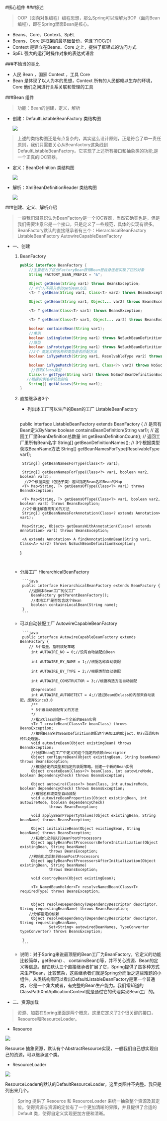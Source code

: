 #核心组件
###综述
> OOP（面向对象编程）编程思想，那么Spring可以理解为BOP（面向Bean编程），即在Spring里面Bean是核心。

* Beans、Core、Context、SpEL
* Beans、Core 是框架的最基础备份，包含了IOC/DI
* Context 是建立在Beans、Core 之上，提供了框架式的访问方式
* SpEL 强大的运行时操作对象的表达式语言

###不恰当的类比
* 人民 Bean ，国家 Context ，工具 Core  
* Bean 是体现了以人为本的思想，Context 所有的人民都赖以生存的环境，Core 他们之间进行关系关联和管理的工具

###Bean 组件
>功能：Bean的创建，定义，解析

* 创建：DefaultListableBeanFactory 类结构图

	![](http://47.95.12.0:3389/ftp/DefaultListableBeanFactory.png)     
		
>上述的类结构图还是有点复杂的，其实这么设计原则，正是符合了单一责任原则，我们只需要关心从Beanfactory这条线到DefaultListableBeanFactory。它实现了上述所有接口和抽象类的功能,是一个正真的IOC容器。
	
* 定义：BeanDefinition 类结构图
	
  ![](http://47.95.12.0:3389/ftp/RootBeanDefinition.png)  
	
* 解析：XmlBeanDefinitionReader 类结构图
	
  ![](http://47.95.12.0:3389/ftp/XmlBeanDefinitionReader.png)  
  
  
###创建、定义、解析介绍  
>一般我们潜意识认为BeanFactory是一个IOC容器，当然它确实也是，但是我们需要注意它是一个接口，只是定义了一些规范，具体的实现有很多。BeanFactory默认的直接继承者有三个：HierarchicalBeanFactory ListableBeanFactory AutowireCapableBeanFactory 
 
* 一、创建 
	1. BeanFactory 
	   
		```java 
		public interface BeanFactory {
		    //主要是为了区分FactoryBean获得Bean是自身还是实现了它的对象
		    String FACTORY_BEAN_PREFIX = "&";
		
		    Object getBean(String var1) throws BeansException;
		    // 4个人不同入参的getBean方法
		    <T> T getBean(String var1, Class<T> var2) throws BeansException;
		
		    Object getBean(String var1, Object... var2) throws BeansException;
		
		    <T> T getBean(Class<T> var1) throws BeansException;
		
		    <T> T getBean(Class<T> var1, Object... var2) throws BeansException;
		
		    boolean containsBean(String var1);
		    //单例
		    boolean isSingleton(String var1) throws NoSuchBeanDefinitionException;
		    //原型
		    boolean isPrototype(String var1) throws NoSuchBeanDefinitionException;
		    //2个 类定义的名称和类型是否匹配方法
		    boolean isTypeMatch(String var1, ResolvableType var2) throws NoSuchBeanDefinitionException;
		
		    boolean isTypeMatch(String var1, Class<?> var2) throws NoSuchBeanDefinitionException;
		     //获取Class类型
		    Class<?> getType(String var1) throws NoSuchBeanDefinitionException;
		   //根据实例名字获取别名
		    String[] getAliases(String var1);
		}
		```   
	2. 直接继承者3个
	
		* 列出本工厂可以生产的Bean的工厂  ListableBeanFactory   
		
	      ``` java
		public interface ListableBeanFactory extends BeanFactory {
		    // 是否有Bean定义ByName
		    boolean containsBeanDefinition(String var1);
		    // 返回工厂里BeanDefinition总数量
		    int getBeanDefinitionCount();
		     // 返回工厂里所有Bean名字
		    String[] getBeanDefinitionNames();
		    // 3个根据类型获取BeanName方法
		    String[] getBeanNamesForType(ResolvableType var1);
		
		    String[] getBeanNamesForType(Class<?> var1);
		   
		    String[] getBeanNamesForType(Class<?> var1, boolean var2, boolean var3);
		     //2个根据类型（包括子类）返回指定Bean名和Bean的Map
		    <T> Map<String, T> getBeansOfType(Class<T> var1) throws BeansException;
		
		    <T> Map<String, T> getBeansOfType(Class<T> var1, boolean var2, boolean var3) throws BeansException;
		    //2个跟注解查找有关的方法
		    String[] getBeanNamesForAnnotation(Class<? extends Annotation> var1);
		
		    Map<String, Object> getBeansWithAnnotation(Class<? extends Annotation> var1) throws BeansException;
		
		    <A extends Annotation> A findAnnotationOnBean(String var1, Class<A> var2) throws NoSuchBeanDefinitionException;
		}
	     ```
	
	
	 * 分层工厂 HierarchicalBeanFactory
	   
			```java
			public interface HierarchicalBeanFactory extends BeanFactory {
			   //返回本Bean工厂的父工厂
				BeanFactory getParentBeanFactory();
				//本地工厂是否包含这个Bean
				boolean containsLocalBean(String name);
			}
		    ```
	
	
     * 可以自动装配工厂 AutowireCapableBeanFactory
		
			```java
			public interface AutowireCapableBeanFactory extends BeanFactory {
			   // 5个常量，指明装配策略
				int AUTOWIRE_NO = 0;//没有自动装配的Bean
			
				int AUTOWIRE_BY_NAME = 1;//根据名称自动装配
			
				int AUTOWIRE_BY_TYPE = 2;//根据类型自动装配
			
				int AUTOWIRE_CONSTRUCTOR = 3;//根据构造方法自动装配
			
				@Deprecated
				int AUTOWIRE_AUTODETECT = 4;//通过Bean的class的内部来自动装配，废弃Since3.0
				/**
			 	* 8个跟自动装配有关的方法
			 	*/
				//指定Class创建一个全新的Bean实例
				<T> T createBean(Class<T> beanClass) throws BeansException;
				//根据Bean名的BeanDefinition装配这个未加工的Object，执行回调和各种后处理器。
				void autowireBean(Object existingBean) throws BeansException;
				//分解Bean在工厂中定义的这个指定的依赖descriptor
				Object configureBean(Object existingBean, String beanName) throws BeansException;
				//根据给定的类型和指定的装配策略，创建一个新的Bean实例
				Object createBean(Class<?> beanClass, int autowireMode, boolean dependencyCheck) throws BeansException;
			
				Object autowire(Class<?> beanClass, int autowireMode, boolean dependencyCheck) throws BeansException;
				//根据名称或类型自动装配
				void autowireBeanProperties(Object existingBean, int autowireMode, boolean dependencyCheck)
						throws BeansException;
			
				void applyBeanPropertyValues(Object existingBean, String beanName) throws BeansException;
			
				Object initializeBean(Object existingBean, String beanName) throws BeansException;
				//初始化之前执行BeanPostProcessors
				Object applyBeanPostProcessorsBeforeInitialization(Object existingBean, String beanName)
						throws BeansException;
			   //初始化之后执行BeanPostProcessors
				Object applyBeanPostProcessorsAfterInitialization(Object existingBean, String beanName)
						throws BeansException; 
			
				void destroyBean(Object existingBean);
			
				<T> NamedBeanHolder<T> resolveNamedBean(Class<T> requiredType) throws BeansException;
			
			
				Object resolveDependency(DependencyDescriptor descriptor, String requestingBeanName) throws BeansException;
			   //分解指定的依赖
				Object resolveDependency(DependencyDescriptor descriptor, String requestingBeanName,
						Set<String> autowiredBeanNames, TypeConverter typeConverter) throws BeansException;
			
			}
			```
			
  * 说明：对于Spring来说最顶层的Bean工厂为BeanFactory，它定义的功能比较简单，getBean() 、 containsBean()等，并不关心资源、Bean的定义等信息。但它默认三个直接继承者扩展了它，Spring提供了蛮多种方式来生产Bean，比较繁杂，这些继承者们就是Spring分而治之这些难题的小组件。从类结构图可以看出DefaultListableBeanFactory是第一个普通类，它是一个集大成者，有完整的Bean生产能力。我们常知道的ClassPathXmlApllicationContext就是通过它的代理实现Bean工厂的。
 
* 二、资源加载

>资源、加载在Spring里面是两个概念，这里它定义了2个很关键的接口，Resource和ResourceLoader。

* Resource

![](http://47.95.12.0:3389/ftp/AbstractResource.png)  

Resource 抽象资源，默认有个AbstractResource实现，一般我们自己想实现自己的资源，可以继承这个类。  

* ResourceLoader 

![](http://47.95.12.0:3389/ftp/DefaultResourceLoader.png) 

  ResourceLoader的默认的DefaultResourceLoader，这里类图并不完整。我只是列出来几个。
  
 > Spring 提供了 Resource 和 ResourceLoader 来统一抽象整个资源及其定位。使得资源与资源的定位有了一个更加清晰的界限，并且提供了合适的 Default 类，使得自定义实现更加方便和清晰。
  
  
  
  
  
  
  